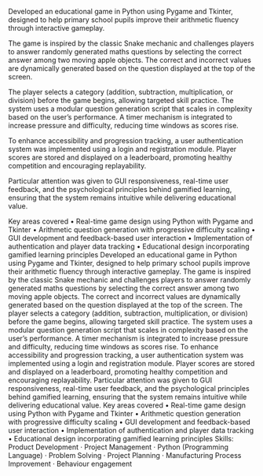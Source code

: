 Developed an educational game in Python using Pygame and Tkinter, designed to help primary school pupils improve their arithmetic fluency through interactive gameplay.

The game is inspired by the classic Snake mechanic and challenges players to answer randomly generated maths questions by selecting the correct answer among two moving apple objects. The correct and incorrect values are dynamically generated based on the question displayed at the top of the screen.

The player selects a category (addition, subtraction, multiplication, or division) before the game begins, allowing targeted skill practice. The system uses a modular question generation script that scales in complexity based on the user’s performance. A timer mechanism is integrated to increase pressure and difficulty, reducing time windows as scores rise.

To enhance accessibility and progression tracking, a user authentication system was implemented using a login and registration module. Player scores are stored and displayed on a leaderboard, promoting healthy competition and encouraging replayability.

Particular attention was given to GUI responsiveness, real-time user feedback, and the psychological principles behind gamified learning, ensuring that the system remains intuitive while delivering educational value.

Key areas covered
• Real-time game design using Python with Pygame and Tkinter
• Arithmetic question generation with progressive difficulty scaling
• GUI development and feedback-based user interaction
• Implementation of authentication and player data tracking
• Educational design incorporating gamified learning principles
Developed an educational game in Python using Pygame and Tkinter, designed to help primary school pupils improve their arithmetic fluency through interactive gameplay. The game is inspired by the classic Snake mechanic and challenges players to answer randomly generated maths questions by selecting the correct answer among two moving apple objects. The correct and incorrect values are dynamically generated based on the question displayed at the top of the screen. The player selects a category (addition, subtraction, multiplication, or division) before the game begins, allowing targeted skill practice. The system uses a modular question generation script that scales in complexity based on the user’s performance. A timer mechanism is integrated to increase pressure and difficulty, reducing time windows as scores rise. To enhance accessibility and progression tracking, a user authentication system was implemented using a login and registration module. Player scores are stored and displayed on a leaderboard, promoting healthy competition and encouraging replayability. Particular attention was given to GUI responsiveness, real-time user feedback, and the psychological principles behind gamified learning, ensuring that the system remains intuitive while delivering educational value. Key areas covered • Real-time game design using Python with Pygame and Tkinter • Arithmetic question generation with progressive difficulty scaling • GUI development and feedback-based user interaction • Implementation of authentication and player data tracking • Educational design incorporating gamified learning principles
Skills: Product Development · Project Management · Python (Programming Language) · Problem Solving · Project Planning · Manufacturing Process Improvement · Behaviour engagement
